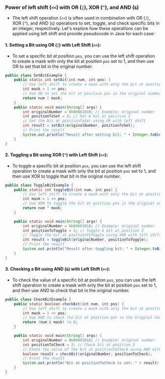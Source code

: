 ### Power of left shift (`<<`) with OR (`|`), XOR (`^`), and AND (`&`)
* The left shift operation (`<<`) is often used in combination with OR (`|`), XOR (`^`), and AND (`&`) operations to set, toggle, and check specific bits in an integer, respectively. Let's explore how these operations can be applied using left shift and provide pseudocode in Java for each case:
#### 1. Setting a Bit using OR (`|`) with Left Shift (`<<`):
* To set a specific bit at position `pos`, you can use the left shift operation to create a mask with only the bit at position `pos` set to 1, and then use OR to set that bit in the original number.
```java
public class SetBitExample {
    public static int setBit(int num, int pos) {
        // Use left shift to create a mask with only the bit at position pos set to 1
        int mask = 1 << pos;
        // Use OR to set the bit at position pos in the original number
        return num | mask;
    }
    public static void main(String[] args) {
        int originalNumber = 0b00001010; // Example: original number
        int positionToSet = 2; // Set A bit at position 2
        // Set the bit at positionToSet using OR with left shift
        int result = setBit(originalNumber, positionToSet);
        // Print the result
        System.out.println("Result after setting bit: " + Integer.toBinaryString(result));
    }
}
```

#### 2. Toggling a Bit using XOR (`^`) with Left Shift (`<<`):
* To toggle a specific bit at position `pos`, you can use the left shift operation to create a mask with only the bit at position `pos` set to 1, and then use XOR to toggle that bit in the original number.
```java
public class ToggleBitExample {
    public static int toggleBit(int num, int pos) {
        // Use left shift to create a mask with only the bit at position pos set to 1
        int mask = 1 << pos;
        // Use XOR to toggle the bit at position pos in the original number
        return num ^ mask;
    }

    public static void main(String[] args) {
        int originalNumber = 0b00001010; // Example: original number
        int positionToToggle = 2; // Toggle A bit at position 2
        // Toggle the bit at positionToToggle using XOR with left shift
        int result = toggleBit(originalNumber, positionToToggle);
        // Print the result
        System.out.println("Result after toggling bit: " + Integer.toBinaryString(result));
    }
}

```

#### 3. Checking a Bit using AND (`&`) with Left Shift (`<<`):
* To check the value of a specific bit at position `pos`, you can use the left shift operation to create a mask with only the bit at position `pos` set to 1, and then use AND to check that bit in the original number.
```java
public class CheckBitExample {
    public static boolean checkBit(int num, int pos) {
        // Use left shift to create a mask with only the bit at position pos set to 1
        int mask = 1 << pos;
        // Use AND to check the bit at position pos in the original number
        return (num & mask) != 0;
    }

    public static void main(String[] args) {
        int originalNumber = 0b00001010; // Example: original number
        int positionToCheck = 2; // Check bit at position 2
        // Check the value of the bit at positionToCheck using AND with left shift
        boolean result = checkBit(originalNumber, positionToCheck);
        // Print the result
        System.out.println("Bit at positionToCheck is set: " + result);
    }
}
```

